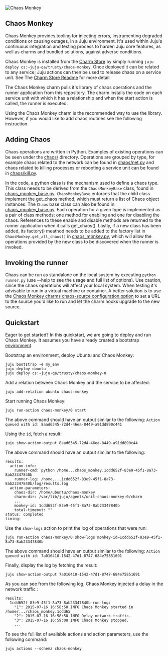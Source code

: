 ![Chaos Monkey](https://raw.githubusercontent.com/juju/chaos-monkey/master/icon.png)

## Chaos Monkey

Chaos Monkey provides tooling for injecting errors, instrumenting degraded conditions or causing outages, in a Juju environment. It's used within Juju's continuous integration and testing process to harden Juju core features, as well as charms and bundled solutions, against adverse conditions. 

Chaos Monkey is installed from the [Charm Store](https://jujucharms.com/u/juju-qa/chaos-monkey) by simply running `juju deploy cs:~juju-qa/trusty/chaos-monkey`. Once deployed it can be related to any service; Juju actions can then be used to release chaos on a service unit. See The [Charm Store Readme](https://jujucharms.com/u/juju-qa/chaos-monkey) for more detail.

The Chaos Monkey charm pulls it's library of chaos operations and the runner application from this repository. The charm installs the code on each service unit with which it has a relationship and when the start action is called, the runner is executed.

Using the Chaos Monkey charm is the recommended way to use the library. However, if you would like to add chaos routines see the following instruction.

## Adding Chaos

Chaos operations are written in Python. Examples of existing operations can be seen under the [chaos/](https://github.com/juju/chaos-monkey/blob/master/chaos) directory. Operations are grouped by type, for example chaos related to the network can be found in [chaos/net.py](https://github.com/juju/chaos-monkey/blob/master/chaos/net.py) and chaos related to killing processes or rebooting a service unit can be found in [chaos/kill.py](https://github.com/juju/chaos-monkey/blob/master/chaos/kill.py). 

In the code, a python class is the mechanism used to define a chaos type. This class needs to be derived from the `ChaosMonkeyBase` class, found in [chaos_monkey_base.py](https://github.com/juju/chaos-monkey/blob/master/chaos_monkey_base.py). `ChaosMonkeyBase` enforces that the child class implement the get_chaos method, which must return a list of Chaos object instances. The `Chaos` base class can also be found in [chaos_monkey_base.py](https://github.com/juju/chaos-monkey/blob/master/chaos_monkey_base.py). Each operation for a given type is implemented as a pair of class methods; one method for enabling and one for disabling the chaos. References to these enable and disable methods are returned to the runner application when it calls get_chaos().
Lastly, if a new class has been added, its factory() meathod needs to be added to the factory list in `ChaosMonkey.get_all_chaos()` in [chaos_monkey.py](https://github.com/juju/chaos-monkey/blob/master/chaos_monkey.py), which will allow the operations provided by the new class to be discovered when the runner is invoked.

## Invoking the runner

Chaos can be run as standalone on the local system by executing `python runner.py` (use --help to see the usage and full list of options). Use caution, since the chaos operations will affect your local system. When testing it's advisable to run in a virtual machine or container. A better solution is to use the [Chaos Monkey charms chaos-source configuration option](https://jujucharms.com/u/juju-qa/chaos-monkey#charm-config-chaos-source) to set a URL to the source you'd like to run and let the charm hooks upgrade to the new source.

## Quickstart 

Eager to get started? In this quickstart, we are going to deploy and run Chaos Monkey. It assumes you have already created a bootstrap [environment](https://jujucharms.com/docs/stable/getting-started#configuring).

Bootstrap an environment, deploy Ubuntu and Chaos Monkey:

```
juju bootstrap -e my_env
juju deploy ubuntu
juju deploy cs:~juju-qa/trusty/chaos-monkey-0
```

Add a relation between Chaos Monkey and the service to be affected:

`juju add-relation ubuntu chaos-monkey`

Start running Chaos Monkey: 

`juju run-action chaos-monkey/0 start`

The above command should have an output similar to the following: 
`Action queued with id: 8aad6345-72d4-46ea-8449-a91dd890c441`

Using the `id`, fetch a result:

`juju show-action-output 8aad6345-72d4-46ea-8449-a91dd890c44`

The above command should have an output similar to the following:

```
results:
  action-info:
    runner-cmd: python /home...chaos_monkey.1cdd652f-83e9-45f1-8a73-8ab23347840b
    runner-log: /home....1cdd652f-83e9-45f1-8a73-8ab23347840b/log/results.log
  action-parameters:
    chaos-dir: /home/ubuntu/chaos-monkey
    charm-dir: /var/lib/juju/agents/unit-chaos-monkey-0/charm
    ...
    monkey-id: 1cdd652f-83e9-45f1-8a73-8ab23347840b
    total-timeout: ""
status: completed
timing:
```
Use the `show-logs` action to print the log of operations that were run:

`juju run-action chaos-monkey/0 show-logs monkey-id=1cdd652f-83e9-45f1-8a73-8ab23347840b`

The above command should have an output similar to the following: `Action queued with id: 7a016410-1542-47d1-8747-684e75851691`

Finally, display the log by fetching the result:

`juju show-action-output 7a016410-1542-47d1-8747-684e75851691`

As you can see from the following log, Chaos Monkey injected a delay in the network traffic :
```
results:
  1cdd652f-83e9-45f1-8a73-8ab23347840b-run-log:
    "1": 2015-07-16 16:58:58 INFO Chaos Monkey started in /home/.../chaos_monkey.1cdd65
    "2": 2015-07-16 16:58:58 INFO Delay network traffic.
    "3": 2015-07-16 16:59:08 INFO Chaos Monkey stopped.
    ...
```

To see the full list of available actions and action parameters, use the following command:

`juju actions --schema chaos-monkey`



